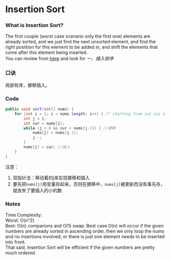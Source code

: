 # Insertion Sort

### What is Insertion Sort?
The first couple (worst case scenario only the first one) elements are already sorted, and we just find the next unsorted element, and find the right posiition for this element to be added in, and shift the elements that come after this element being inserted.  
You can review from [here](http://blog.csdn.net/han_xiaoyang/article/details/12163251) and look for *一、插入排序*  

### 口诀
局部有序，挪移插入。

### Code
```java
public void sort(int[] nums) {
	for (int i = 1; i < nums.length; i++) { /* starting from i=1 cuz i=0 is definitely sorted */
		int j = i; 
		int cur = nums[j];
		while (j > 0 && cur < nums[j-1]) { //挪移
			nums[j] = nums[j-1];
			j--;
		}
		nums[j] = cur; //插入
	}
}
```
注意：  
1. 双指针法：移动着的j来实现挪移和插入  
2. 要先把```nums[j]```用变量存起来，否则在挪移中，```nums[j]```被更新而没有事先存，就丧失了要插入的小的数

### Notes
Time Complexity:  
Worst: O(n^2)   
Best: O(n) comparions and O(1) swap.
Best case O(n) will occur if the given numbers are already sorted in ascending order, then we only loop the nums and no insertions involved; or there is just one element needs to be inserted into front.    
That said, Insertion Sort will be efficient if the given numbers are pretty much ordered.  